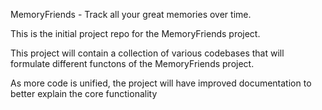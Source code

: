 MemoryFriends - Track all your great memories over time. 

This is the initial project repo for the MemoryFriends project. 

This project will contain a collection of various codebases that will formulate different functons of the MemoryFriends project. 

As more code is unified, the project will have improved documentation to better explain the core functionality

